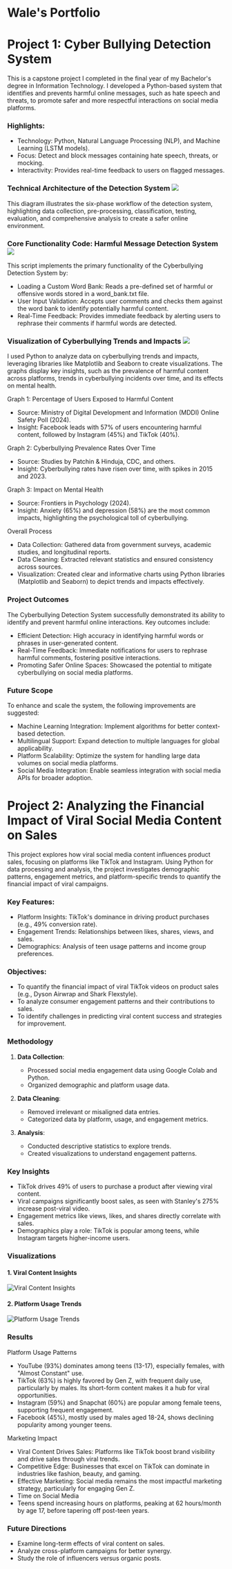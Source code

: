 # Wale's Portfolio

# Project 1: Cyber Bullying Detection System
This is a capstone project I completed in the final year of my Bachelor's degree in Information Technology. I developed a Python-based system that identifies and prevents harmful online messages, such as hate speech and threats, to promote safer and more respectful interactions on social media platforms.

### Highlights:

* Technology: Python, Natural Language Processing (NLP), and Machine Learning (LSTM models).
* Focus: Detect and block messages containing hate speech, threats, or mocking.
* Interactivity: Provides real-time feedback to users on flagged messages.
  
### Technical Architecture of the Detection System ![](conceptual_design.png)
This diagram illustrates the six-phase workflow of the detection system, highlighting data collection, pre-processing, classification, testing, evaluation, and comprehensive analysis to create a safer online environment.

### Core Functionality Code: Harmful Message Detection System ![](detection_system.png)
This script implements the primary functionality of the Cyberbullying Detection System by:

* Loading a Custom Word Bank: Reads a pre-defined set of harmful or offensive words stored in a word_bank.txt file.
* User Input Validation: Accepts user comments and checks them against the word bank to identify potentially harmful content.
* Real-Time Feedback: Provides immediate feedback by alerting users to rephrase their comments if harmful words are detected.
  
### Visualization of Cyberbullying Trends and Impacts ![](combinedanalysis.png)
I used Python to analyze data on cyberbullying trends and impacts, leveraging libraries like Matplotlib and Seaborn to create visualizations. The graphs display key insights, such as the prevalence of harmful content across platforms, trends in cyberbullying incidents over time, and its effects on mental health.

Graph 1: Percentage of Users Exposed to Harmful Content
* Source: Ministry of Digital Development and Information (MDDI) Online Safety Poll (2024).
* Insight: Facebook leads with 57% of users encountering harmful content, followed by Instagram (45%) and TikTok (40%).

Graph 2: Cyberbullying Prevalence Rates Over Time
* Source: Studies by Patchin & Hinduja, CDC, and others.
* Insight: Cyberbullying rates have risen over time, with spikes in 2015 and 2023.

Graph 3: Impact on Mental Health
* Source: Frontiers in Psychology (2024).
* Insight: Anxiety (65%) and depression (58%) are the most common impacts, highlighting the psychological toll of cyberbullying.

Overall Process
* Data Collection: Gathered data from government surveys, academic studies, and longitudinal reports.
* Data Cleaning: Extracted relevant statistics and ensured consistency across sources.
* Visualization: Created clear and informative charts using Python libraries (Matplotlib and Seaborn) to depict trends and impacts effectively.

### Project Outcomes
The Cyberbullying Detection System successfully demonstrated its ability to identify and prevent harmful online interactions. Key outcomes include:

* Efficient Detection: High accuracy in identifying harmful words or phrases in user-generated content.
* Real-Time Feedback: Immediate notifications for users to rephrase harmful comments, fostering positive interactions.
* Promoting Safer Online Spaces: Showcased the potential to mitigate cyberbullying on social media platforms.

### Future Scope
To enhance and scale the system, the following improvements are suggested:

* Machine Learning Integration: Implement algorithms for better context-based detection.
* Multilingual Support: Expand detection to multiple languages for global applicability.
* Platform Scalability: Optimize the system for handling large data volumes on social media platforms.
* Social Media Integration: Enable seamless integration with social media APIs for broader adoption.

# Project 2: Analyzing the Financial Impact of Viral Social Media Content on Sales
This project explores how viral social media content influences product sales, focusing on platforms like TikTok and Instagram. Using Python for data processing and analysis, the project investigates demographic patterns, engagement metrics, and platform-specific trends to quantify the financial impact of viral campaigns.

### Key Features:
* Platform Insights: TikTok's dominance in driving product purchases (e.g., 49% conversion rate).
* Engagement Trends: Relationships between likes, shares, views, and sales.
* Demographics: Analysis of teen usage patterns and income group preferences.

### Objectives:
* To quantify the financial impact of viral TikTok videos on product sales (e.g., Dyson Airwrap and Shark Flexstyle).
* To analyze consumer engagement patterns and their contributions to sales.
* To identify challenges in predicting viral content success and strategies for improvement.

### Methodology
1. **Data Collection**:
   - Processed social media engagement data using Google Colab and Python.
   - Organized demographic and platform usage data.

2. **Data Cleaning**:
   - Removed irrelevant or misaligned data entries.
   - Categorized data by platform, usage, and engagement metrics.

3. **Analysis**:
   - Conducted descriptive statistics to explore trends.
   - Created visualizations to understand engagement patterns.

### Key Insights
- TikTok drives 49% of users to purchase a product after viewing viral content.
- Viral campaigns significantly boost sales, as seen with Stanley's 275% increase post-viral video.
- Engagement metrics like views, likes, and shares directly correlate with sales.
- Demographics play a role: TikTok is popular among teens, while Instagram targets higher-income users.

### Visualizations
#### 1. Viral Content Insights
![Viral Content Insights](viral_content_insights.png)

#### 2. Platform Usage Trends
![Platform Usage Trends](platform_usage_graph.png)

### Results
Platform Usage Patterns
- YouTube (93%) dominates among teens (13-17), especially females, with "Almost Constant" use.
- TikTok (63%) is highly favored by Gen Z, with frequent daily use, particularly by males. Its short-form content makes it a hub for viral opportunities.
- Instagram (59%) and Snapchat (60%) are popular among female teens, supporting frequent engagement.
- Facebook (45%), mostly used by males aged 18-24, shows declining popularity among younger teens.
  
Marketing Impact
- Viral Content Drives Sales: Platforms like TikTok boost brand visibility and drive sales through viral trends.
- Competitive Edge: Businesses that excel on TikTok can dominate in industries like fashion, beauty, and gaming.
- Effective Marketing: Social media remains the most impactful marketing strategy, particularly for engaging Gen Z.
- Time on Social Media
- Teens spend increasing hours on platforms, peaking at 62 hours/month by age 17, before tapering off post-teen years.

### Future Directions
- Examine long-term effects of viral content on sales.
- Analyze cross-platform campaigns for better synergy.
- Study the role of influencers versus organic posts.
